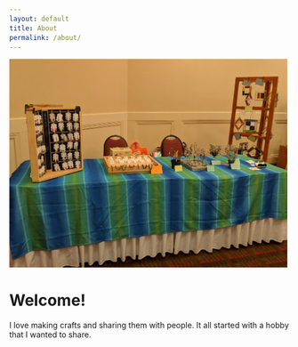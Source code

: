 ```yaml
---
layout: default
title: About
permalink: /about/
---
```



<img src="/images/booth.jpg" width="500" /> 

# Welcome!
I love making crafts and sharing them with people. It all started with a hobby that I wanted to share. 






